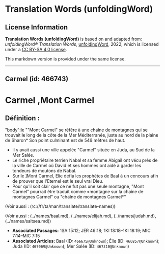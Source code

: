 # Translation Words (unfoldingWord)

## License Information

**Translation Words (unfoldingWord)** is based on and adapted from: _unfoldingWord® Translation Words_, [unfoldingWord](https://unfoldingword.org/utw), 2022, which is licensed under a [CC BY-SA 4.0 license](https://creativecommons.org/licenses/by-sa/4.0/legalcode.en).

This markdown version is provided under the same license.



--------------------------------

## Carmel (id: 466743)

Carmel ,Mont Carmel
===================

Définition :
------------

"body":le ""Mont Carmel" se réfère à une chaîne de montagnes qui se trouvait le long de la côte de la Mer Méditerranée, juste au nord de la plaine de Sharon\* Son point culminant est de 546 mètres de haut.

* Il y avait aussi une ville appelée "Carmel" située en Juda, au Sud de la Mer Salée.
* Le riche propriétaire terrien Nabal et sa femme Abigail ont vécu près de la ville de Carmel où David et ses hommes ont aidé à garder les tondeurs de moutons de Nabal.
* Sur le ]Mont Carmel, Elie défia les prophètes de Baal à un concours afin de prouver que l'Eternel est le seul vrai Dieu.
* Pour qu'il soit clair que ce ne fut pas une seule montagne, "Mont Carmel" pourrait être traduit comme «montagne sur la chaîne de montagnes Carmel" ou "chaîne de montagnes Carmel\*"

(Voir aussi : (rc://fr/ta/man/translate/translate\-names))

(Voir aussi : (../names/baal.md), (../names/elijah.md), (../names/judah.md), (../names/saltsea.md))

* **Associated Passages:** 1SA 15:12; JER 46:18; 1KI 18:18–1KI 18:19; MIC 7:14–MIC 7:15
* **Associated Articles:** Baal (ID: `466675@Unknown`); Élie (ID: `466857@Unknown`); Juda (ID: `467069@Unknown`); Mer Salée (ID: `467310@Unknown`)

